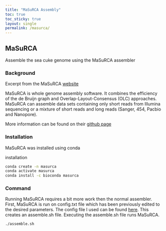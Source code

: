 ```yaml
---
title: "MaSuRCA Assembly"
toc: true
toc_sticky: true
layout: single
permalink: /masurca/
---
```


## MaSuRCA

Assemble the sea cuke genome using the MaSuRCA assembler

### Background

Excerpt from the MaSuRCA [website](http://www.genome.umd.edu/masurca.html)

MaSuRCA is whole genome assembly software. It combines the efficiency of the de Bruijn graph and Overlap-Layout-Consensus (OLC) approaches. MaSuRCA can assemble data sets containing only short reads from Illumina sequencing or a mixture of short reads and long reads (Sanger, 454, Pacbio and Nanopore).

More information can be found on their [github page](https://github.com/alekseyzimin/masurca)

### Installation

MaSuRCA was installed using conda

installation
```bash
conda create -n masurca
conda activate masurca 
conda install -c bioconda masurca 
```

### Command   
Running MaSuRCA requires a bit more work then the normal assembler. First, MaSuRCA is run on config.txt file which has been previously edited to the desired parameters. The config file I used can be found [here](/assets/images/masurca/masurca_config.txt). This creates an assemble.sh file. Executing the assemble.sh file runs MaSuRCA.

```
./assemble.sh
```

